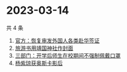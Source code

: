 # 2023-03-14

共 4 条

<!-- BEGIN ZHIHUSEARCH -->
<!-- 最后更新时间 Tue Mar 14 2023 12:11:54 GMT+0800 (China Standard Time) -->
1. [官方：恢复审发外国人各类赴华签证](https://www.zhihu.com/search?q=官方：恢复审发外国人各类赴华签证)
1. [旅游书用靖国神社作封面](https://www.zhihu.com/search?q=旅游书用靖国神社作封面)
1. [三部门：开学后师生在校期间不强制佩戴口罩](https://www.zhihu.com/search?q=三部门：开学后师生在校期间不强制佩戴口罩)
1. [杨紫琼获奥斯卡影后](https://www.zhihu.com/search?q=杨紫琼获奥斯卡影后)
<!-- END ZHIHUSEARCH -->
